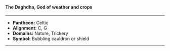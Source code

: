 #### The Daghdha, God of weather and crops
___

- **Pantheon:** Celtic
- **Alignment:** C, G
- **Domains:** Nature, Trickery
- **Symbol:** Bubbling cauldron or shield
___
